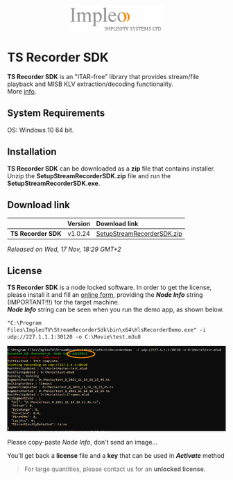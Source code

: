 
<div align="center">
  <a >
    <img src="images/impleo_logo.png" alt="Logo" >
  </a>
</div>

# TS Recorder SDK
**TS Recorder SDK** is an "ITAR-free" library that provides stream/file playback and MISB KLV extraction/decoding functionality.  
More [info](https://impleotv.com/products/sdks/tsrecorder-sdk/).

## System Requirements
OS: Windows 10 64 bit.
## Installation

**TS Recorder SDK** can be downloaded as a **zip** file that contains installer. Unzip the **SetupStreamRecorderSDK.zip** file and run the **SetupStreamRecorderSDK.exe**.  

## Download link

|       | Version                  | Download link                                                                 | 
|:------|:------------------------:|:------------------------------------------------------------------------------|
| **TS Recorder SDK**  |  v1.0.24 | [SetupStreamRecorderSDK.zip](https://github.com/impleotv/ts-recorder-sdk-release/releases/latest/download/SetupStreamRecorderSDK.zip) | 


*Released on Wed, 17 Nov, 18:29 GMT+2*

## License

**TS Recorder SDK** is a node locked software. In order to get the license, please install it and fill an [online form](https://docs.google.com/forms/d/e/1FAIpQLSd_XW6bDsFce1G1cpds4gMQNlwNax0CvkWzcMbscxZ5rLaIbA/viewform), providing the ***Node Info*** string (IMPORTANT!!!) for the target machine.  
***Node Info*** string can be seen when you run the demo app, as shown below.  

```
"C:\Program Files\ImpleoTV\StreamRecorderSdk\bin\x64\HlsRecorderDemo.exe" -i udp://227.1.1.1:30120 -o C:\Movie\test.m3u8
```

<div align="center">
  <a >
    <img src="images/license.png" alt="License" >
  </a>
</div>  

Please copy-paste *Node Info*, don't send an image...

You'll get back a **license** file and a **key** that can be used in ***Activate*** method

> For large quantities, please contact us for an **unlocked license**.
